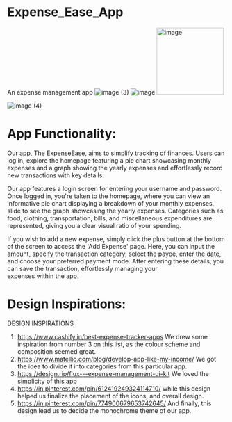 # Expense_Ease_App
An expense management app
![image (3)](https://github.com/Abinaya-0702/Expense_Ease_App/assets/100523412/6ea51062-94ac-4286-a055-a08fc7c59797)
![image](https://github.com/Abinaya-0702/Expense_Ease_App/assets/100523412/f7411220-3a42-4814-a7b6-e9ceb7fe0f75)
<img width="154" alt="image" src="https://github.com/Abinaya-0702/Expense_Ease_App/assets/100523412/de781338-e14c-42a3-a1ad-8099ab1eb6dc">

![image (4)](https://github.com/Abinaya-0702/Expense_Ease_App/assets/100523412/b43e2616-435e-46be-b5ac-dbd85b35e5f7)

# App Functionality:
Our app, The ExpenseEase, aims to simplify tracking of finances. Users can log in, explore the homepage featuring a pie chart showcasing monthly expenses and a graph showing the yearly expenses and effortlessly record new transactions with key details.

Our app features a login screen for entering your username and password. Once logged in, you're taken to the homepage, where you can view an informative pie chart displaying a breakdown of your monthly expenses, slide to see the graph showcasing the yearly expenses. Categories such as food, clothing, transportation, bills, and miscellaneous expenditures are represented, giving you a clear visual ratio of your spending.

If you wish to add a new expense, simply click the plus button at the bottom of the screen to access the 'Add Expense' page. Here, you can input the amount, specify the transaction category, select the payee, enter the date, and choose your preferred payment mode. After entering these details, you can save the transaction, effortlessly managing your expenses within the app.

# Design Inspirations:
DESIGN INSPIRATIONS
1.	https://www.cashify.in/best-expense-tracker-apps
We drew some inspiration from number 3 on this list, as the colour scheme and composition seemed great. 
2.	https://www.matellio.com/blog/develop-app-like-my-income/
We got the idea to divide it into categories from this particular app. 
3.	https://design.rip/flux---expense-management-ui-kit
We loved the simplicity of this app
4.	https://in.pinterest.com/pin/612419249324114710/
while this design helped us finalize the placement of the icons, and overall design. 
5.	https://in.pinterest.com/pin/774900679653742645/
And finally, this design lead us to decide the monochrome theme of our app.


